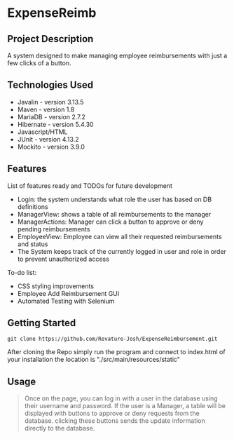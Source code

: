 # ExpenseReimb

## Project Description

A system designed to make managing employee reimbursements with just a few clicks of a button.

## Technologies Used

* Javalin - version 3.13.5
* Maven - version 1.8
* MariaDB - version 2.7.2
* Hibernate - version 5.4.30
* Javascript/HTML
* JUnit - version 4.13.2
* Mockito - version 3.9.0

## Features

List of features ready and TODOs for future development
* Login: the system understands what role the user has based on DB definitions
* ManagerView: shows a table of all reimbursements to the manager
* ManagerActions: Manager can click a button to approve or deny pending reimbursements
* EmployeeView: Employee can view all their requested reimbursements and status
* The System keeps track of the currently logged in user and role in order to prevent unauthorized access

To-do list:
* CSS styling improvements
* Employee Add Reimbursement GUI
* Automated Testing with Selenium

## Getting Started
   
```git clone https://github.com/Revature-Josh/ExpenseReimbursement.git```

After cloning the Repo simply run the program and connect to index.html of your installation
the location is "./src/main/resources/static"

## Usage

> Once on the page, you can log in with a user in the database using their username and password.
	If the user is a Manager, a table will be displayed with buttons to approve or deny requests from the database. clicking these buttons sends the update information directly to the database.
	

